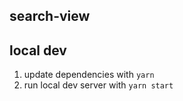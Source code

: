 ## search-view

## local dev
1. update dependencies with `yarn`
2. run local dev server with `yarn start`
